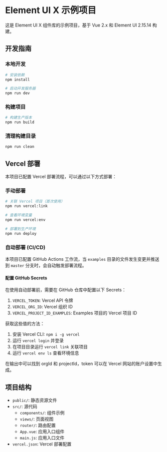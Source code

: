 # Element UI X 示例项目

这是 Element UI X 组件库的示例项目，基于 Vue 2.x 和 Element UI 2.15.14 构建。

## 开发指南

### 本地开发

```bash
# 安装依赖
npm install

# 启动开发服务器
npm run dev
```

### 构建项目

```bash
# 构建生产版本
npm run build
```

### 清理构建目录

```bash
npm run clean
```

## Vercel 部署

本项目已配置 Vercel 部署流程，可以通过以下方式部署：

### 手动部署

```bash
# 关联 Vercel 项目（首次使用）
npm run vercel:link

# 查看环境变量
npm run vercel:env

# 部署到生产环境
npm run deploy
```

### 自动部署 (CI/CD)

本项目已配置 GitHub Actions 工作流，当 `examples` 目录的文件发生变更并推送到 `master` 分支时，会自动触发部署流程。

#### 配置 GitHub Secrets

在使用自动部署前，需要在 GitHub 仓库中配置以下 Secrets：

1. `VERCEL_TOKEN`: Vercel API 令牌
2. `VERCEL_ORG_ID`: Vercel 组织 ID
3. `VERCEL_PROJECT_ID_EXAMPLES`: Examples 项目的 Vercel 项目 ID

获取这些值的方法：

1. 安装 Vercel CLI: `npm i -g vercel`
2. 运行 `vercel login` 并登录
3. 在项目目录运行 `vercel link` 关联项目
4. 运行 `vercel env ls` 查看环境信息

在输出中可以找到 orgId 和 projectId，token 可以在 Vercel 网站的账户设置中生成。

## 项目结构

- `public/`: 静态资源文件
- `src/`: 源代码
  - `components/`: 组件示例
  - `views/`: 页面视图
  - `router/`: 路由配置
  - `App.vue`: 应用入口组件
  - `main.js`: 应用入口文件
- `vercel.json`: Vercel 部署配置
